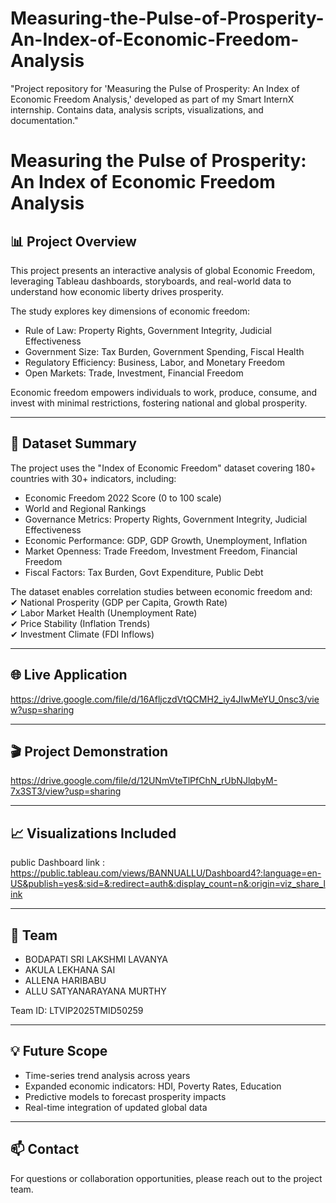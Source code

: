 # Measuring-the-Pulse-of-Prosperity-An-Index-of-Economic-Freedom-Analysis
"Project repository for 'Measuring the Pulse of Prosperity: An Index of Economic Freedom Analysis,' developed as part of my Smart InternX internship. Contains data, analysis scripts, visualizations, and documentation."
# Measuring the Pulse of Prosperity: An Index of Economic Freedom Analysis

## 📊 Project Overview  
This project presents an interactive analysis of global Economic Freedom, leveraging Tableau dashboards, storyboards, and real-world data to understand how economic liberty drives prosperity.

The study explores key dimensions of economic freedom:
- Rule of Law: Property Rights, Government Integrity, Judicial Effectiveness  
- Government Size: Tax Burden, Government Spending, Fiscal Health  
- Regulatory Efficiency: Business, Labor, and Monetary Freedom  
- Open Markets: Trade, Investment, Financial Freedom  

Economic freedom empowers individuals to work, produce, consume, and invest with minimal restrictions, fostering national and global prosperity.

---

## 📂 Dataset Summary  
The project uses the "Index of Economic Freedom" dataset covering 180+ countries with 30+ indicators, including:

- Economic Freedom 2022 Score (0 to 100 scale)
- World and Regional Rankings  
- Governance Metrics: Property Rights, Government Integrity, Judicial Effectiveness  
- Economic Performance: GDP, GDP Growth, Unemployment, Inflation  
- Market Openness: Trade Freedom, Investment Freedom, Financial Freedom  
- Fiscal Factors: Tax Burden, Govt Expenditure, Public Debt  

The dataset enables correlation studies between economic freedom and:  
✔ National Prosperity (GDP per Capita, Growth Rate)  
✔ Labor Market Health (Unemployment Rate)  
✔ Price Stability (Inflation Trends)  
✔ Investment Climate (FDI Inflows)  

---

## 🌐 Live Application  
https://drive.google.com/file/d/16AfljczdVtQCMH2_iy4JIwMeYU_0nsc3/view?usp=sharing

---

## 🎬 Project Demonstration  
https://drive.google.com/file/d/12UNmVteTlPfChN_rUbNJlqbyM-7x3ST3/view?usp=sharing

---

## 📈 Visualizations Included  
public Dashboard link : https://public.tableau.com/views/BANNUALLU/Dashboard4?:language=en-US&publish=yes&:sid=&:redirect=auth&:display_count=n&:origin=viz_share_link

---


## 👥 Team  
- BODAPATI SRI LAKSHMI LAVANYA  
- AKULA LEKHANA SAI  
- ALLENA HARIBABU  
- ALLU SATYANARAYANA MURTHY  

Team ID: LTVIP2025TMID50259  

---

## 💡 Future Scope  
- Time-series trend analysis across years  
- Expanded economic indicators: HDI, Poverty Rates, Education  
- Predictive models to forecast prosperity impacts  
- Real-time integration of updated global data  

---

## 📫 Contact  
For questions or collaboration opportunities, please reach out to the project team.
